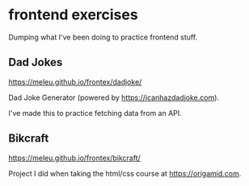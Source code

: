 # frontend exercises

Dumping what I've been doing to practice frontend stuff.


## Dad Jokes

<https://meleu.github.io/frontex/dadjoke/>

Dad Joke Generator (powered by <https://icanhazdadjoke.com>).

I've made this to practice fetching data from an API.


## Bikcraft

<https://meleu.github.io/frontex/bikcraft/>

Project I did when taking the html/css course at <https://origamid.com>.

